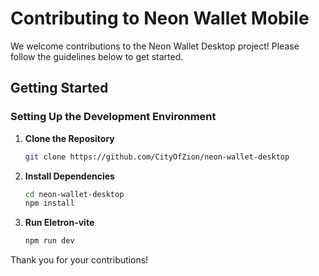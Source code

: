 # Contributing to Neon Wallet Mobile

We welcome contributions to the Neon Wallet Desktop project! Please follow the guidelines below to get started.

## Getting Started

### Setting Up the Development Environment
1. **Clone the Repository**
    ```sh
    git clone https://github.com/CityOfZion/neon-wallet-desktop
    ```
2. **Install Dependencies**
    ```sh
    cd neon-wallet-desktop
    npm install
    ```
3. **Run Eletron-vite**
    ```sh
    npm run dev
    ```

Thank you for your contributions!
